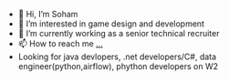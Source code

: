 - 👋 Hi, I’m Soham
- 👀 I’m interested in game design and development
- 🌱 I’m currently working as a senior technical recruiter
- 📫 How to reach me [...](https://www.linkedin.com/in/soham-chatterjee-429599181)
- Looking for java devlopers, .net developers/C#, data engineer(python,airflow), phython developers on W2
<!---
FrictionBt/FrictionBt is a ✨ special ✨ repository because its `README.md` (this file) appears on your GitHub profile.
You can click the Preview link to take a look at your changes.
--->
